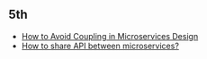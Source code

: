 ## 5th
- [How to Avoid Coupling in Microservices Design](https://www.capitalone.com/tech/software-engineering/how-to-avoid-loose-coupled-microservices/)
- [How to share API between microservices?](https://softwareengineering.stackexchange.com/questions/426944/how-to-share-api-between-microservices)
